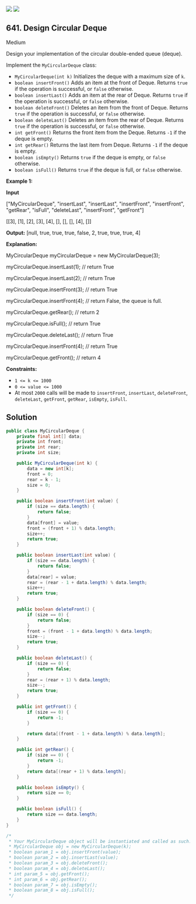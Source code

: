 [![](https://img.shields.io/github/stars/javadev/LeetCode-in-Java?label=Stars&style=flat-square)](https://github.com/javadev/LeetCode-in-Java)
[![](https://img.shields.io/github/forks/javadev/LeetCode-in-Java?label=Fork%20me%20on%20GitHub%20&style=flat-square)](https://github.com/javadev/LeetCode-in-Java/fork)

## 641\. Design Circular Deque

Medium

Design your implementation of the circular double-ended queue (deque).

Implement the `MyCircularDeque` class:

*   `MyCircularDeque(int k)` Initializes the deque with a maximum size of `k`.
*   `boolean insertFront()` Adds an item at the front of Deque. Returns `true` if the operation is successful, or `false` otherwise.
*   `boolean insertLast()` Adds an item at the rear of Deque. Returns `true` if the operation is successful, or `false` otherwise.
*   `boolean deleteFront()` Deletes an item from the front of Deque. Returns `true` if the operation is successful, or `false` otherwise.
*   `boolean deleteLast()` Deletes an item from the rear of Deque. Returns `true` if the operation is successful, or `false` otherwise.
*   `int getFront()` Returns the front item from the Deque. Returns `-1` if the deque is empty.
*   `int getRear()` Returns the last item from Deque. Returns `-1` if the deque is empty.
*   `boolean isEmpty()` Returns `true` if the deque is empty, or `false` otherwise.
*   `boolean isFull()` Returns `true` if the deque is full, or `false` otherwise.

**Example 1:**

**Input** 

["MyCircularDeque", "insertLast", "insertLast", "insertFront", "insertFront", "getRear", "isFull", "deleteLast", "insertFront", "getFront"] 

[[3], [1], [2], [3], [4], [], [], [], [4], []]

**Output:** [null, true, true, true, false, 2, true, true, true, 4]

**Explanation:** 

MyCircularDeque myCircularDeque = new MyCircularDeque(3); 

myCircularDeque.insertLast(1); // return True 

myCircularDeque.insertLast(2); // return True 

myCircularDeque.insertFront(3); // return True 

myCircularDeque.insertFront(4); // return False, the queue is full. 

myCircularDeque.getRear(); // return 2 

myCircularDeque.isFull(); // return True 

myCircularDeque.deleteLast(); // return True 

myCircularDeque.insertFront(4); // return True 

myCircularDeque.getFront(); // return 4

**Constraints:**

*   `1 <= k <= 1000`
*   `0 <= value <= 1000`
*   At most `2000` calls will be made to `insertFront`, `insertLast`, `deleteFront`, `deleteLast`, `getFront`, `getRear`, `isEmpty`, `isFull`.

## Solution

```java
public class MyCircularDeque {
    private final int[] data;
    private int front;
    private int rear;
    private int size;

    public MyCircularDeque(int k) {
        data = new int[k];
        front = 0;
        rear = k - 1;
        size = 0;
    }

    public boolean insertFront(int value) {
        if (size == data.length) {
            return false;
        }
        data[front] = value;
        front = (front + 1) % data.length;
        size++;
        return true;
    }

    public boolean insertLast(int value) {
        if (size == data.length) {
            return false;
        }
        data[rear] = value;
        rear = (rear - 1 + data.length) % data.length;
        size++;
        return true;
    }

    public boolean deleteFront() {
        if (size == 0) {
            return false;
        }
        front = (front - 1 + data.length) % data.length;
        size--;
        return true;
    }

    public boolean deleteLast() {
        if (size == 0) {
            return false;
        }
        rear = (rear + 1) % data.length;
        size--;
        return true;
    }

    public int getFront() {
        if (size == 0) {
            return -1;
        }

        return data[(front - 1 + data.length) % data.length];
    }

    public int getRear() {
        if (size == 0) {
            return -1;
        }
        return data[(rear + 1) % data.length];
    }

    public boolean isEmpty() {
        return size == 0;
    }

    public boolean isFull() {
        return size == data.length;
    }
}

/*
 * Your MyCircularDeque object will be instantiated and called as such:
 * MyCircularDeque obj = new MyCircularDeque(k);
 * boolean param_1 = obj.insertFront(value);
 * boolean param_2 = obj.insertLast(value);
 * boolean param_3 = obj.deleteFront();
 * boolean param_4 = obj.deleteLast();
 * int param_5 = obj.getFront();
 * int param_6 = obj.getRear();
 * boolean param_7 = obj.isEmpty();
 * boolean param_8 = obj.isFull();
 */
```